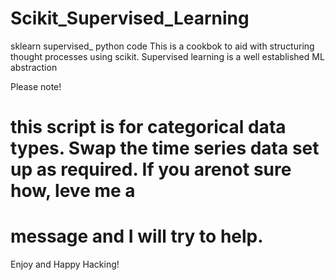 # Scikit_Supervised_Learning
sklearn supervised_ python code
This is a cookbok to aid with structuring thought processes using scikit. Supervised learning is a well established ML abstraction

Please note! 
# this script is for categorical data types. Swap the time series data set up as required. If you arenot sure how, leve me a
# message and I will try to help.

Enjoy and Happy Hacking!
